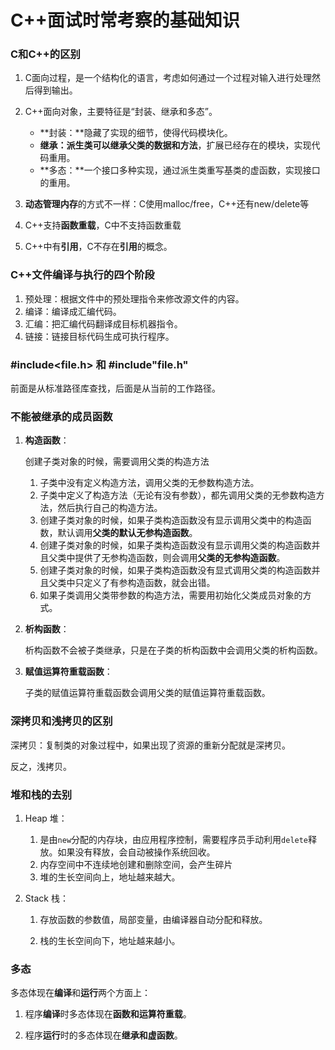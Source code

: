# C++面试时常考察的基础知识

### C和C++的区别

1. C面向过程，是一个结构化的语言，考虑如何通过一个过程对输入进行处理然后得到输出。
2. C++面向对象，主要特征是“封装、继承和多态”。
   - **封装：**隐藏了实现的细节，使得代码模块化。
   - **继承：**派生类可以继承父类的**数据和方法**，扩展已经存在的模块，实现代码重用。
   - **多态：**一个接口多种实现，通过派生类重写基类的虚函数，实现接口的重用。

3. **动态管理内存**的方式不一样：C使用malloc/free，C++还有new/delete等
4. C++支持**函数重载**，C中不支持函数重载
5. C++中有**引用**，C不存在**引用**的概念。

### C++文件编译与执行的四个阶段

1. 预处理：根据文件中的预处理指令来修改源文件的内容。
2. 编译：编译成汇编代码。
3. 汇编：把汇编代码翻译成目标机器指令。
4. 链接：链接目标代码生成可执行程序。

### #include<file.h> 和 #include"file.h"

前面是从标准路径库查找，后面是从当前的工作路径。

### 不能被继承的成员函数

1. **构造函数**：

   创建子类对象的时候，需要调用父类的构造方法

   1. 子类中没有定义构造方法，调用父类的无参数构造方法。
   2. 子类中定义了构造方法（无论有没有参数），都先调用父类的无参数构造方法，然后执行自己的构造方法。
   3. 创建子类对象的时候，如果子类构造函数没有显示调用父类中的构造函数，默认调用**父类的默认无参构造函数**。
   4. 创建子类对象的时候，如果子类构造函数没有显示调用父类的构造函数并且父类中提供了无参构造函数，则会调用**父类的无参构造函数**。
   5. 创建子类对象的时候，如果子类构造函数没有显式调用父类的构造函数并且父类中只定义了有参构造函数，就会出错。
   6. 如果子类调用父类带参数的构造方法，需要用初始化父类成员对象的方式。

2. **析构函数**：

   析构函数不会被子类继承，只是在子类的析构函数中会调用父类的析构函数。

3. **赋值运算符重载函数**：

   子类的赋值运算符重载函数会调用父类的赋值运算符重载函数。

### 深拷贝和浅拷贝的区别

深拷贝：复制类的对象过程中，如果出现了资源的重新分配就是深拷贝。

反之，浅拷贝。

### 堆和栈的去别

1. Heap 堆：
   1. 是由`new`分配的内存块，由应用程序控制，需要程序员手动利用`delete`释放。如果没有释放，会自动被操作系统回收。
   2. 内存空间中不连续地创建和删除空间，会产生碎片
   3. 堆的生长空间向上，地址越来越大。

2. Stack 栈：

   1. 存放函数的参数值，局部变量，由编译器自动分配和释放。
   
   2. 栈的生长空间向下，地址越来越小。

### 多态

多态体现在**编译**和**运行**两个方面上：

1. 程序**编译**时多态体现在**函数和运算符重载**。

1. 程序**运行**时的多态体现在**继承和虚函数**。